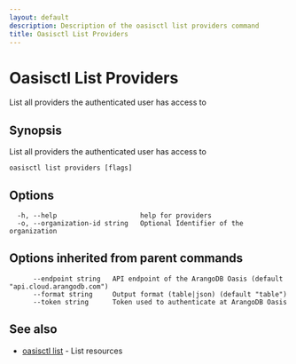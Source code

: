 ```yaml
---
layout: default
description: Description of the oasisctl list providers command
title: Oasisctl List Providers
---
```

# Oasisctl List Providers

List all providers the authenticated user has access to

## Synopsis

List all providers the authenticated user has access to

```
oasisctl list providers [flags]
```

## Options

```
  -h, --help                     help for providers
  -o, --organization-id string   Optional Identifier of the organization
```

## Options inherited from parent commands

```
      --endpoint string   API endpoint of the ArangoDB Oasis (default "api.cloud.arangodb.com")
      --format string     Output format (table|json) (default "table")
      --token string      Token used to authenticate at ArangoDB Oasis
```

## See also

* [oasisctl list](oasisctl-list.html)	 - List resources

